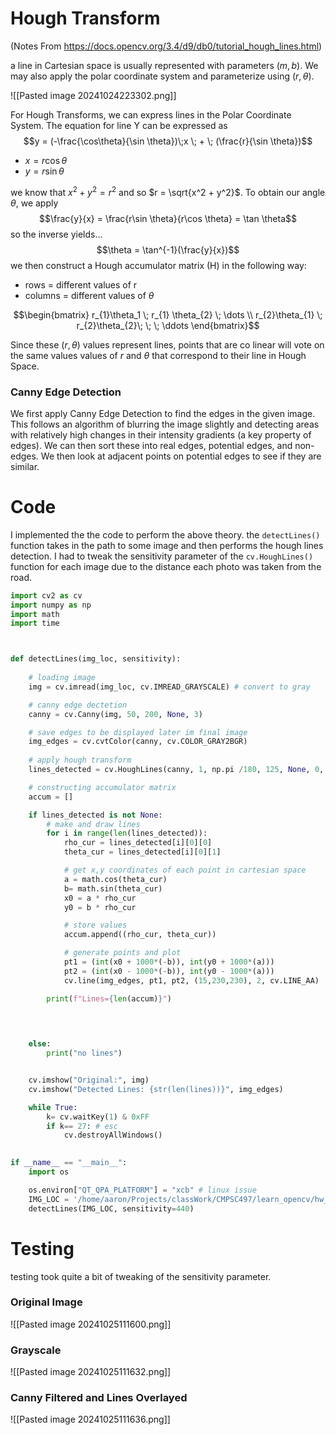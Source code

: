 # Hough Transform 

(Notes From https://docs.opencv.org/3.4/d9/db0/tutorial_hough_lines.html) 

a line in Cartesian space is usually represented with parameters $(m, b)$. We may also apply the polar coordinate system and parameterize using $(r, \theta)$.

![[Pasted image 20241024223302.png]]

For Hough Transforms, we can express lines in the Polar Coordinate System. The equation for line Y can be expressed as 
$$y = (-\frac{\cos\theta}{\sin \theta})\;x \; + \; (\frac{r}{\sin \theta})$$
- $x = r \cos\theta$
- $y = r \sin \theta$ 

we know that $x^2 + y^2 = r^2$ and so $r = \sqrt{x^2 + y^2}$. To obtain our angle $\theta$, we apply
$$\frac{y}{x} = \frac{r\sin \theta}{r\cos \theta} = \tan \theta$$
so the inverse yields...
$$\theta = \tan^{-1}(\frac{y}{x})$$
we then construct a Hough accumulator matrix (H) in the following way:
- rows = different values of r
- columns = different values of $\theta$

$$\begin{bmatrix} 
r_{1}\theta_1 \; r_{1} \theta_{2} \; \dots \\
r_{2}\theta_{1} \; r_{2}\theta_{2}\; \; \; \ddots 
\end{bmatrix}$$

Since these $(r, \theta)$ values represent lines, points that are co linear will vote on the same values values of $r$ and $\theta$ that correspond to their line in Hough Space. 


### Canny Edge Detection  

We first apply Canny Edge Detection to find the edges in the given image. This follows an algorithm of blurring the image slightly and detecting areas with relatively high changes in their intensity gradients (a key property of edges). We can then sort these into real edges, potential edges, and non-edges. We then look at adjacent points on potential edges to see if they are similar.

# Code 
I implemented the the code to perform the above theory. the `detectLines()` function takes in the path to some image and then performs the hough lines detection. I had to tweak the sensitivity parameter of the  `cv.HoughLines()` function for each image due to the distance each photo was taken from the road. 

```python 
import cv2 as cv
import numpy as np
import math
import time



def detectLines(img_loc, sensitivity):
    
    # loading image 
    img = cv.imread(img_loc, cv.IMREAD_GRAYSCALE) # convert to gray

	# canny edge dectetion
    canny = cv.Canny(img, 50, 200, None, 3)

    # save edges to be displayed later im final image 
    img_edges = cv.cvtColor(canny, cv.COLOR_GRAY2BGR)
    
    # apply hough transform 
    lines_detected = cv.HoughLines(canny, 1, np.pi /180, 125, None, 0, 0)

    # constructing accumulator matrix
    accum = []

    if lines_detected is not None: 
        # make and draw lines 
        for i in range(len(lines_detected)): 
            rho_cur = lines_detected[i][0][0]
            theta_cur = lines_detected[i][0][1]

            # get x,y coordinates of each point in cartesian space
            a = math.cos(theta_cur)
            b= math.sin(theta_cur)     
            x0 = a * rho_cur
            y0 = b * rho_cur

            # store values 
            accum.append((rho_cur, theta_cur))

            # generate points and plot 
            pt1 = (int(x0 + 1000*(-b)), int(y0 + 1000*(a)))
            pt2 = (int(x0 - 1000*(-b)), int(y0 - 1000*(a)))
            cv.line(img_edges, pt1, pt2, (15,230,230), 2, cv.LINE_AA)

        print(f"Lines={len(accum)}")
        
       


    else:
        print("no lines")


    cv.imshow("Original:", img)
    cv.imshow("Detected Lines: {str(len(lines))}", img_edges)

    while True:
        k= cv.waitKey(1) & 0xFF
        if k== 27: # esc
            cv.destroyAllWindows()

   
if __name__ == "__main__":
    import os

    os.environ["QT_QPA_PLATFORM"] = "xcb" # linux issue
    IMG_LOC = '/home/aaron/Projects/classWork/CMPSC497/learn_opencv/hw_labs/hough_line_detection/test/highway.jpg'
    detectLines(IMG_LOC, sensitivity=440)
```
# Testing
testing took quite a bit of tweaking of the sensitivity parameter.

### Original Image

![[Pasted image 20241025111600.png]]

### Grayscale

![[Pasted image 20241025111632.png]]

### Canny Filtered and Lines Overlayed
![[Pasted image 20241025111636.png]]